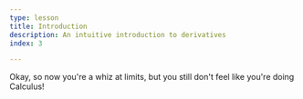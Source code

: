 ```yaml
---
type: lesson
title: Introduction
description: An intuitive introduction to derivatives
index: 3

---
```

Okay, so now you're a whiz at limits, but you still don't feel like you're doing Calculus!